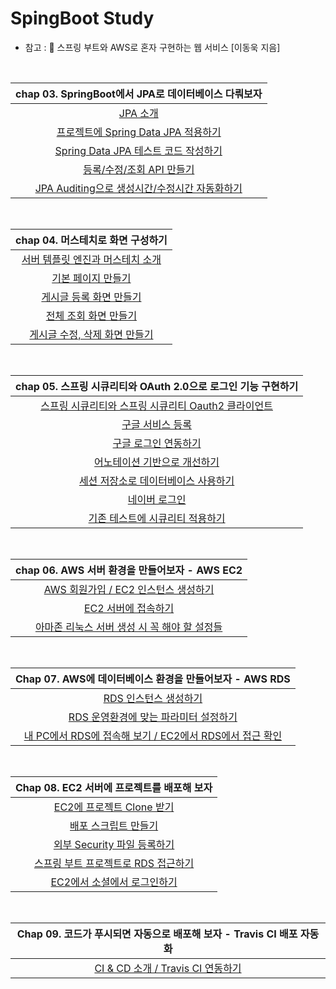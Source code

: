 # SpingBoot Study

- 참고 : 📕 스프링 부트와 AWS로 혼자 구현하는 웹 서비스 [이동욱 지음]
 
</br>
 
|chap 03. SpringBoot에서 JPA로 데이터베이스 다뤄보자|
|:---:|
|[JPA 소개](https://yeonx.tistory.com/entry/Chapter-03-SpringBoot%EC%97%90%EC%84%9C-JPA%EB%A1%9C-%EB%8D%B0%EC%9D%B4%ED%84%B0%EB%B2%A0%EC%9D%B4%EC%8A%A4-%EB%8B%A4%EB%A4%84%EB%B3%B4%EC%9E%901)|[Link - 1](https://yeonx.tistory.com/entry/Chapter-03-SpringBoot%EC%97%90%EC%84%9C-JPA%EB%A1%9C-%EB%8D%B0%EC%9D%B4%ED%84%B0%EB%B2%A0%EC%9D%B4%EC%8A%A4-%EB%8B%A4%EB%A4%84%EB%B3%B4%EC%9E%901)|
|[프로젝트에 Spring Data JPA 적용하기](https://yeonx.tistory.com/entry/Chapter-03-SpringBoot%EC%97%90%EC%84%9C-JPA%EB%A1%9C-%EB%8D%B0%EC%9D%B4%ED%84%B0%EB%B2%A0%EC%9D%B4%EC%8A%A4-%EB%8B%A4%EB%A4%84%EB%B3%B4%EC%9E%90-2)|
|[Spring Data JPA 테스트 코드 작성하기](https://yeonx.tistory.com/entry/Chapter-03-SpringBoot%EC%97%90%EC%84%9C-JPA%EB%A1%9C-%EB%8D%B0%EC%9D%B4%ED%84%B0%EB%B2%A0%EC%9D%B4%EC%8A%A4-%EB%8B%A4%EB%A4%84%EB%B3%B4%EC%9E%90-3)|
|[등록/수정/조회 API 만들기](https://yeonx.tistory.com/entry/Chapter-03-SpringBoot%EC%97%90%EC%84%9C-JPA%EB%A1%9C-%EB%8D%B0%EC%9D%B4%ED%84%B0%EB%B2%A0%EC%9D%B4%EC%8A%A4-%EB%8B%A4%EB%A4%84%EB%B3%B4%EC%9E%90-4)|
|[JPA Auditing으로 생성시간/수정시간 자동화하기](https://yeonx.tistory.com/entry/Chapter-03-SpringBoot%EC%97%90%EC%84%9C-JPA%EB%A1%9C-%EB%8D%B0%EC%9D%B4%ED%84%B0%EB%B2%A0%EC%9D%B4%EC%8A%A4-%EB%8B%A4%EB%A4%84%EB%B3%B4%EC%9E%90-5)|

</br>

|chap 04. 머스테치로 화면 구성하기|
|:---:|
|[서버 템플릿 엔진과 머스테치 소개](https://yeonx.tistory.com/entry/Chapter-04-%EB%A8%B8%EC%8A%A4%ED%85%8C%EC%B9%98%EB%A1%9C-%ED%99%94%EB%A9%B4-%EA%B5%AC%EC%84%B1%ED%95%98%EA%B8%B0-1)|
|[기본 페이지 만들기](https://yeonx.tistory.com/entry/Chapter-04-%EB%A8%B8%EC%8A%A4%ED%85%8C%EC%B9%98%EB%A1%9C-%ED%99%94%EB%A9%B4-%EA%B5%AC%EC%84%B1%ED%95%98%EA%B8%B0-2)|
|[게시글 등록 화면 만들기](https://yeonx.tistory.com/entry/Chapter-04-%EB%A8%B8%EC%8A%A4%ED%85%8C%EC%B9%98%EB%A1%9C-%ED%99%94%EB%A9%B4-%EA%B5%AC%EC%84%B1%ED%95%98%EA%B8%B0-3)|
|[전체 조회 화면 만들기](https://yeonx.tistory.com/entry/Chapter-04-%EB%A8%B8%EC%8A%A4%ED%85%8C%EC%B9%98%EB%A1%9C-%ED%99%94%EB%A9%B4-%EA%B5%AC%EC%84%B1%ED%95%98%EA%B8%B0-4)|
|[게시글 수정, 삭제 화면 만들기](https://yeonx.tistory.com/entry/Chapter-04-%EB%A8%B8%EC%8A%A4%ED%85%8C%EC%B9%98%EB%A1%9C-%ED%99%94%EB%A9%B4-%EA%B5%AC%EC%84%B1%ED%95%98%EA%B8%B0-5)|

</br>

|chap 05. 스프링 시큐리티와 OAuth 2.0으로 로그인 기능 구현하기|
|:---:|
|[스프링 시큐리티와 스프링 시큐리티 Oauth2 클라이언트](https://yeonx.tistory.com/entry/Chapter-05-%EC%8A%A4%ED%94%84%EB%A7%81-%EC%8B%9C%ED%81%90%EB%A6%AC%ED%8B%B0%EC%99%80-OAuth-20%EC%9C%BC%EB%A1%9C-%EB%A1%9C%EA%B7%B8%EC%9D%B8-%EA%B8%B0%EB%8A%A5-%EA%B5%AC%ED%98%84%ED%95%98%EA%B8%B0-1)|
|[구글 서비스 등록](https://yeonx.tistory.com/entry/Chapter-05-%EC%8A%A4%ED%94%84%EB%A7%81-%EC%8B%9C%ED%81%90%EB%A6%AC%ED%8B%B0%EC%99%80-OAuth-20%EC%9C%BC%EB%A1%9C-%EB%A1%9C%EA%B7%B8%EC%9D%B8-%EA%B8%B0%EB%8A%A5-%EA%B5%AC%ED%98%84%ED%95%98%EA%B8%B0-2?category=1012080)|
|[구글 로그인 연동하기](https://yeonx.tistory.com/entry/Chapter-05-%EC%8A%A4%ED%94%84%EB%A7%81-%EC%8B%9C%ED%81%90%EB%A6%AC%ED%8B%B0%EC%99%80-OAuth-20%EC%9C%BC%EB%A1%9C-%EB%A1%9C%EA%B7%B8%EC%9D%B8-%EA%B8%B0%EB%8A%A5-%EA%B5%AC%ED%98%84%ED%95%98%EA%B8%B0-3)|
|[어노테이션 기반으로 개선하기](https://yeonx.tistory.com/entry/Chapter-05-%EC%8A%A4%ED%94%84%EB%A7%81-%EC%8B%9C%ED%81%90%EB%A6%AC%ED%8B%B0%EC%99%80-OAuth-20%EC%9C%BC%EB%A1%9C-%EB%A1%9C%EA%B7%B8%EC%9D%B8-%EA%B8%B0%EB%8A%A5-%EA%B5%AC%ED%98%84%ED%95%98%EA%B8%B0-4)|
|[세션 저장소로 데이터베이스 사용하기](https://yeonx.tistory.com/entry/Chapter-05-%EC%8A%A4%ED%94%84%EB%A7%81-%EC%8B%9C%ED%81%90%EB%A6%AC%ED%8B%B0%EC%99%80-OAuth-20%EC%9C%BC%EB%A1%9C-%EB%A1%9C%EA%B7%B8%EC%9D%B8-%EA%B8%B0%EB%8A%A5-%EA%B5%AC%ED%98%84%ED%95%98%EA%B8%B0-5)|
|[네이버 로그인](https://yeonx.tistory.com/entry/Chapter-05-%EC%8A%A4%ED%94%84%EB%A7%81-%EC%8B%9C%ED%81%90%EB%A6%AC%ED%8B%B0%EC%99%80-OAuth-20%EC%9C%BC%EB%A1%9C-%EB%A1%9C%EA%B7%B8%EC%9D%B8-%EA%B8%B0%EB%8A%A5-%EA%B5%AC%ED%98%84%ED%95%98%EA%B8%B0-6)|
|[기존 테스트에 시큐리티 적용하기](https://yeonx.tistory.com/entry/Chapter-05-%EC%8A%A4%ED%94%84%EB%A7%81-%EC%8B%9C%ED%81%90%EB%A6%AC%ED%8B%B0%EC%99%80-OAuth-20%EC%9C%BC%EB%A1%9C-%EB%A1%9C%EA%B7%B8%EC%9D%B8-%EA%B8%B0%EB%8A%A5-%EA%B5%AC%ED%98%84%ED%95%98%EA%B8%B0-7)|

</br>

|chap 06. AWS 서버 환경을 만들어보자 - AWS EC2|
|:---:|
|[AWS 회원가입 / EC2 인스턴스 생성하기](https://yeonx.tistory.com/entry/Chapter-06-AWS-%EC%84%9C%EB%B2%84-%ED%99%98%EA%B2%BD%EC%9D%84-%EB%A7%8C%EB%93%A4%EC%96%B4%EB%B3%B4%EC%9E%90-AWS-EC2-1)|
|[EC2 서버에 접속하기](https://yeonx.tistory.com/entry/Chapter-06-AWS-%EC%84%9C%EB%B2%84-%ED%99%98%EA%B2%BD%EC%9D%84-%EB%A7%8C%EB%93%A4%EC%96%B4%EB%B3%B4%EC%9E%90-AWS-EC2-2)|
|[아마존 리눅스 서버 생성 시 꼭 해야 할 설정들](https://yeonx.tistory.com/entry/Chapter-06-AWS-%EC%84%9C%EB%B2%84-%ED%99%98%EA%B2%BD%EC%9D%84-%EB%A7%8C%EB%93%A4%EC%96%B4%EB%B3%B4%EC%9E%90-AWS-EC2-3)|

</br>

|Chap 07. AWS에 데이터베이스 환경을 만들어보자 - AWS RDS|
|:---:|
|[RDS 인스턴스 생성하기](https://yeonx.tistory.com/entry/Chapter-07-AWS%EC%97%90-%EB%8D%B0%EC%9D%B4%ED%84%B0%EB%B2%A0%EC%9D%B4%EC%8A%A4-%ED%99%98%EA%B2%BD%EC%9D%84-%EB%A7%8C%EB%93%A4%EC%96%B4%EB%B3%B4%EC%9E%90-AWS-RDS)|
|[RDS 운영환경에 맞는 파라미터 설정하기](https://yeonx.tistory.com/entry/Chapter-07-AWS%EC%97%90-%EB%8D%B0%EC%9D%B4%ED%84%B0%EB%B2%A0%EC%9D%B4%EC%8A%A4-%ED%99%98%EA%B2%BD%EC%9D%84-%EB%A7%8C%EB%93%A4%EC%96%B4%EB%B3%B4%EC%9E%90-AWS-RDS-2)|
|[내 PC에서 RDS에 접속해 보기 / EC2에서 RDS에서 접근 확인](https://yeonx.tistory.com/entry/Chapter-07-AWS%EC%97%90-%EB%8D%B0%EC%9D%B4%ED%84%B0%EB%B2%A0%EC%9D%B4%EC%8A%A4-%ED%99%98%EA%B2%BD%EC%9D%84-%EB%A7%8C%EB%93%A4%EC%96%B4%EB%B3%B4%EC%9E%90-AWS-RDS-3)|

</br>

|Chap 08. EC2 서버에 프로젝트를 배포해 보자|
|:---:|
|[EC2에 프로젝트 Clone 받기](https://yeonx.tistory.com/entry/Chapter-08-EC2-%EC%84%9C%EB%B2%84%EC%97%90-%ED%94%84%EB%A1%9C%EC%A0%9D%ED%8A%B8%EB%A5%BC-%EB%B0%B0%ED%8F%AC%ED%95%B4-%EB%B3%B4%EC%9E%90-1)|
|[배포 스크립트 만들기](https://yeonx.tistory.com/entry/Chapter-08-EC2-%EC%84%9C%EB%B2%84%EC%97%90-%ED%94%84%EB%A1%9C%EC%A0%9D%ED%8A%B8%EB%A5%BC-%EB%B0%B0%ED%8F%AC%ED%95%B4-%EB%B3%B4%EC%9E%90-2)|
|[외부 Security 파일 등록하기](https://yeonx.tistory.com/entry/Chapter-08-EC2-%EC%84%9C%EB%B2%84%EC%97%90-%ED%94%84%EB%A1%9C%EC%A0%9D%ED%8A%B8%EB%A5%BC-%EB%B0%B0%ED%8F%AC%ED%95%B4-%EB%B3%B4%EC%9E%90-3)|
|[스프링 부트 프로젝트로 RDS 접근하기](https://yeonx.tistory.com/entry/Chapter-08-EC2-%EC%84%9C%EB%B2%84%EC%97%90-%ED%94%84%EB%A1%9C%EC%A0%9D%ED%8A%B8%EB%A5%BC-%EB%B0%B0%ED%8F%AC%ED%95%B4-%EB%B3%B4%EC%9E%90-3)|
|[EC2에서 소셜에서 로그인하기](https://yeonx.tistory.com/entry/Chapter-08-EC2-%EC%84%9C%EB%B2%84%EC%97%90-%ED%94%84%EB%A1%9C%EC%A0%9D%ED%8A%B8%EB%A5%BC-%EB%B0%B0%ED%8F%AC%ED%95%B4-%EB%B3%B4%EC%9E%90-4)|

</br>

|Chap 09. 코드가 푸시되면 자동으로 배포해 보자 - Travis CI 배포 자동화|
|:---:|
|[CI & CD 소개 / Travis CI 연동하기](https://yeonx.tistory.com/entry/Chapter-09-%EC%BD%94%EB%93%9C%EA%B0%80-%ED%91%B8%EC%8B%9C%EB%90%98%EB%A9%B4-%EC%9E%90%EB%8F%99%EC%9C%BC%EB%A1%9C-%EB%B0%B0%ED%8F%AC%ED%95%B4-%EB%B3%B4%EC%9E%90-Travis-CI-%EB%B0%B0%ED%8F%AC-%EC%9E%90%EB%8F%99%ED%99%94-1)|
